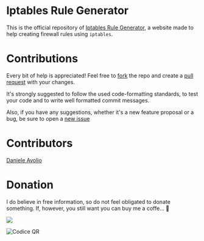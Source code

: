 # Iptables Rule Generator

This is the official repository of [Iptables Rule Generator](https://claudiocli.github.io/Iptables-Rule-Generator/), a website made to help creating firewall rules using `iptables`.

# Contributions
Every bit of help is appreciated! Feel free to [fork](https://github.com/Claudiocli/Iptables-Rule-Generator/fork) the repo and create a [pull request](https://github.com/Claudiocli/Iptables-Rule-Generator/compare) with your changes.

It's strongly suggested to follow the used code-formatting standards, to test your code and to write well formatted commit messages.

Also, if you have any suggestions, whether it's a new feature proposal or a bug, be sure to open a [new issue](https://github.com/Claudiocli/Iptables-Rule-Generator/issues/new)

# Contributors
[Daniele Avolio](https://github.com/danieleavolio)

# Donation
I do believe in free information, so do not feel obligated to donate something. If, however, you still want you can buy me a coffe... :eyes:

[![](https://www.paypalobjects.com/en_US/i/btn/btn_donate_LG.gif)](https://www.paypal.com/donate/?hosted_button_id=W8ZTJHH89TJJL)

![Codice QR](https://user-images.githubusercontent.com/43884655/219439429-12def0fe-354a-4790-9649-dc8947401753.png)
